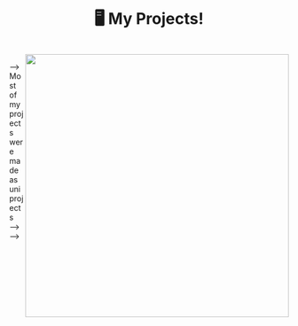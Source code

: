 <h1 align="center">🖥️ My Projects! </h1>
<br>
<img align="right" width="475" src="https://media0.giphy.com/media/2IudUHdI075HL02Pkk/giphy.gif?cid=ecf05e47fem9zgux055v121c34l4c7hrgjj3qntclfml7lr8&ep=v1_gifs_search&rid=giphy.gif&ct=g">


--> Most of my projects were made as uni projects
<br>
-->
<br>
-->
